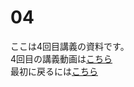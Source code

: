 # 04
ここは4回目講義の資料です。</br>
4回目の講義動画は[こちら](https://youtu.be/0Z6dNCh8UJ8)</br>
最初に戻るには[こちら](https://github.com/kerokerodasu-collab/2025_grad_stat/blob/978cba4d46ecf51cf96f09384bdaf51badf0f939/README.md)

